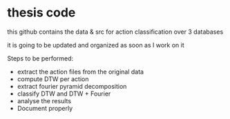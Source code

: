 # thesis code

this github contains the data & src for action classification over 3 databases

it is going to be updated and organized as soon as I work on it

Steps to be performed:

* extract the action files from the original data
* compute DTW per action
* extract fourier pyramid decomposition
* classify DTW and DTW + Fourier
* analyse the results
* Document properly